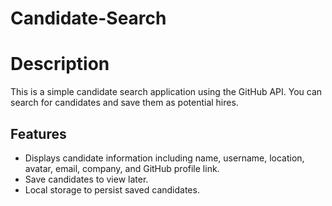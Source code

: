 # Candidate-Search

# Description
This is a simple candidate search application using the GitHub API. You can search for candidates and save them as potential hires.

## Features
- Displays candidate information including name, username, location, avatar, email, company, and GitHub profile link.
- Save candidates to view later.
- Local storage to persist saved candidates.